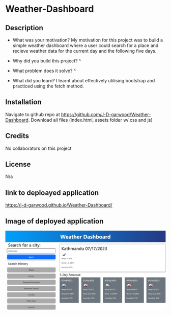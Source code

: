 # Weather-Dashboard


## Description
- What was your motivation?
My motivation for this project was to build a simple weather dashboard where a user could search for a place and recieve weather data for the current day and the following five days.

- Why did you build this project? 
^

- What problem does it solve?
^

- What did you learn?
I learnt about effectively utilising bootstrap and practiced using the fetch method.

## Installation

Navigate to github repo at https://github.com/J-D-garwood/Weather-Dashboard. Download all files (index.html, assets folder w/ css and js)

## Credits

No collaborators on this project

## License

N/a

## link to deploayed application
https://j-d-garwood.github.io/Weather-Dashboard/

## Image of deployed application

![webpage screenshot](./assets/images/Deployed.png)
